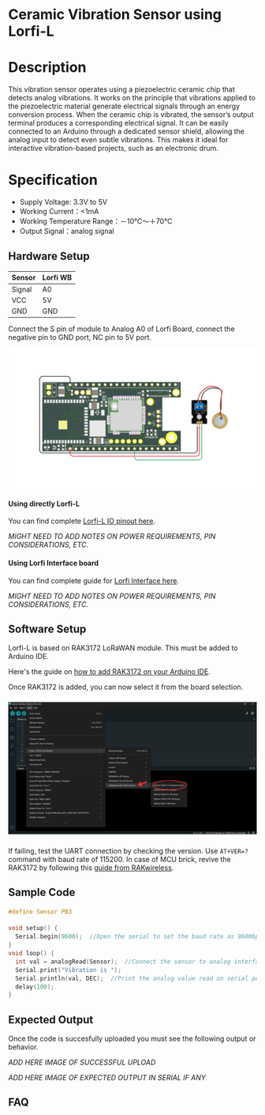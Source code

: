 # Ceramic Vibration Sensor using Lorfi-L

# Description

This vibration sensor operates using a piezoelectric ceramic chip that detects analog vibrations. It works on the principle that vibrations applied to the piezoelectric material generate electrical signals through an energy conversion process. When the ceramic chip is vibrated, the sensor’s output terminal produces a corresponding electrical signal. It can be easily connected to an Arduino through a dedicated sensor shield, allowing the analog input to detect even subtle vibrations. This makes it ideal for interactive vibration-based projects, such as an electronic drum.

# Specification

- Supply Voltage: 3.3V to 5V
- Working Current：<1mA
- Working Temperature Range：－10℃～＋70℃
- Output Signal：analog signal

## Hardware Setup

|     Sensor    |   Lorfi WB  |
|---------------|-------------|
| Signal        | A0          |
| VCC           | 5V          |
| GND           | GND         |

Connect the S pin of module to Analog A0 of Lorfi Board, connect the negative pin to GND port, NC pin to 5V port.

![Ceramic Vibration Sensor](\assets\Images\LORFI_Components\Lorfi-L_Sensors\4.png)

#### Using directly Lorfi-L

You can find complete <a href="/docs/Hardware_Guide.html">Lorfi-L IO pinout here</a>.

*MIGHT NEED TO ADD NOTES ON POWER REQUIREMENTS, PIN CONSIDERATIONS, ETC.*

#### Using Lorfi Interface board

You can find complete guide for <a href="/docs/Hardware_Guide.html">Lorfi Interface here</a>.

*MIGHT NEED TO ADD NOTES ON POWER REQUIREMENTS, PIN CONSIDERATIONS, ETC.*

## Software Setup

Lorfi-L is based on RAK3172 LoRaWAN module. This must be added to Arduino IDE.

Here's the guide on <a href="/docs/Software_Guide.html">how to add RAK3172 on your Arduino IDE</a>.

Once RAK3172 is added, you can now select it from the board selection.

![Software Guide 4](\assets\Images\LORFI_Components\Software-Guide_Images\Software_Guide4.png)

If failing, test the UART connection by checking the version. Use `AT+VER=?` command with baud rate of 115200. In case of MCU brick, revive the RAK3172 by following this [guide from RAKwireless](https://learn.rakwireless.com/hc/en-us/articles/26687606549911-How-To-Guide-STM32CubeProgrammer-for-RAK-Modules).

## **Sample Code**
```c
#define Sensor PB3

void setup() {
  Serial.begin(9600);  //Open the serial to set the baud rate as 9600bps
}
void loop() {
  int val = analogRead(Sensor);  //Connect the sensor to analog interface A0
  Serial.print("Vibration is ");
  Serial.println(val, DEC);  //Print the analog value read on serial port
  delay(100);
}
```

## Expected Output

Once the code is succesfully uploaded you must see the following output or behavior.

*ADD HERE IMAGE OF SUCCESSFUL UPLOAD*

*ADD HERE IMAGE OF EXPECTED OUTPUT IN SERIAL IF ANY*

## FAQ
